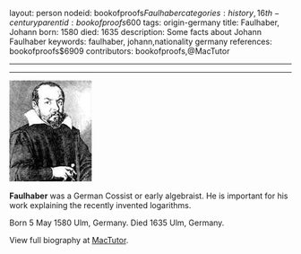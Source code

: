 layout: person
nodeid: bookofproofs$Faulhaber
categories: history,16th-century
parentid: bookofproofs$600
tags: origin-germany
title: Faulhaber, Johann
born: 1580
died: 1635
description: Some facts about Johann Faulhaber
keywords: faulhaber, johann,nationality germany
references: bookofproofs$6909
contributors: bookofproofs,@MacTutor

---


---

![Faulhaber.jpg](https://github.com/bookofproofs/bookofproofs.github.io/blob/main/_sources/_assets/images/portraits/Faulhaber.jpg?raw=true)

**Faulhaber** was a German Cossist or early algebraist. He is important for his work explaining the recently invented logarithms.

Born 5 May 1580 Ulm, Germany. Died 1635 Ulm, Germany.


View full biography at [MacTutor](https://mathshistory.st-andrews.ac.uk/Biographies/Faulhaber/).